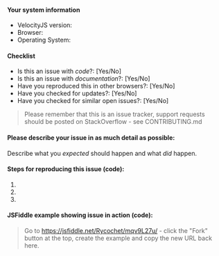 #### Your system information

* VelocityJS version: 
* Browser: 
* Operating System: 

#### Checklist

* Is this an issue with *code*?: [Yes/No]
* Is this an issue with *documentation*?: [Yes/No]
* Have you reproduced this in other browsers?: [Yes/No]
* Have you checked for updates?: [Yes/No]
* Have you checked for similar open issues?: [Yes/No]

> Please remember that this is an issue tracker, support requests should be posted on StackOverflow - see CONTRIBUTING.md

#### Please describe your issue in as much detail as possible:
Describe what you _expected_ should happen and what _did_ happen.

#### Steps for reproducing this issue (code):

1. 
2. 
3. 

#### JSFiddle example showing issue in action (code):

> Go to https://jsfiddle.net/Rycochet/mqv9L27u/ - click the "Fork" button at the top, create the example and copy the new URL back here.
